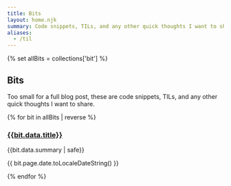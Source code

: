 ```yaml
---
title: Bits
layout: home.njk
summary: Code snippets, TILs, and any other quick thoughts I want to share.
aliases:
  - /til
---
```


{% set allBits = collections['bit'] %}

## Bits

Too small for a full blog post, these are code snippets, TILs, and any other quick thoughts I want to share.

{% for bit in allBits | reverse %}

### [{{bit.data.title}}]({{bit.page.url}})

{{bit.data.summary | safe}}

{{ bit.page.date.toLocaleDateString() }}

{% endfor %}
